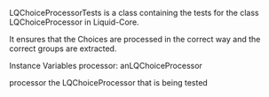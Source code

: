 LQChoiceProcessorTests is a class containing the tests for the class LQChoiceProcessor in Liquid-Core.

It ensures that the Choices are processed in the correct way and the correct groups are extracted.

Instance Variables
	processor: 		anLQChoiceProcessor

processor
	the LQChoiceProcessor that is being tested
